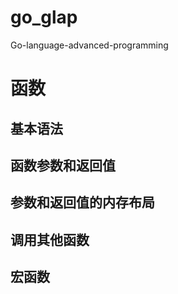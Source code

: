 # go_glap
Go-language-advanced-programming

# 函数

## 基本语法

## 函数参数和返回值

## 参数和返回值的内存布局

## 调用其他函数

## 宏函数